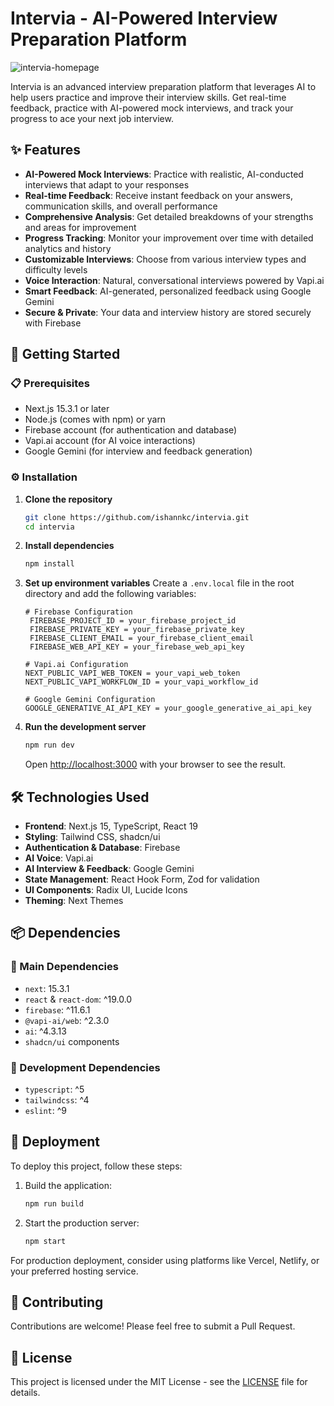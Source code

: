 # Intervia - AI-Powered Interview Preparation Platform


![intervia-homepage](https://github.com/user-attachments/assets/cc4a8cd0-5db6-4e9d-a033-c0bf90c573ff)

Intervia is an advanced interview preparation platform that leverages AI to help users practice and improve their interview skills. Get real-time feedback, practice with AI-powered mock interviews, and track your progress to ace your next job interview.

## ✨ Features

- **AI-Powered Mock Interviews**: Practice with realistic, AI-conducted interviews that adapt to your responses
- **Real-time Feedback**: Receive instant feedback on your answers, communication skills, and overall performance
- **Comprehensive Analysis**: Get detailed breakdowns of your strengths and areas for improvement
- **Progress Tracking**: Monitor your improvement over time with detailed analytics and history
- **Customizable Interviews**: Choose from various interview types and difficulty levels
- **Voice Interaction**: Natural, conversational interviews powered by Vapi.ai
- **Smart Feedback**: AI-generated, personalized feedback using Google Gemini
- **Secure & Private**: Your data and interview history are stored securely with Firebase

## 🚀 Getting Started

### 📋 Prerequisites

- Next.js 15.3.1 or later
- Node.js (comes with npm) or yarn
- Firebase account (for authentication and database)
- Vapi.ai account (for AI voice interactions)
- Google Gemini  (for interview and feedback generation)

### ⚙️ Installation

1. **Clone the repository**
   ```bash
   git clone https://github.com/ishannkc/intervia.git
   cd intervia
   ```

2. **Install dependencies**
   ```bash
   npm install
   ```

3. **Set up environment variables**
   Create a `.env.local` file in the root directory and add the following variables:
   ```env
   # Firebase Configuration
    FIREBASE_PROJECT_ID = your_firebase_project_id
    FIREBASE_PRIVATE_KEY = your_firebase_private_key
    FIREBASE_CLIENT_EMAIL = your_firebase_client_email
    FIREBASE_WEB_API_KEY = your_firebase_web_api_key
  
   # Vapi.ai Configuration
   NEXT_PUBLIC_VAPI_WEB_TOKEN = your_vapi_web_token
   NEXT_PUBLIC_VAPI_WORKFLOW_ID = your_vapi_workflow_id
   
   # Google Gemini Configuration
   GOOGLE_GENERATIVE_AI_API_KEY = your_google_generative_ai_api_key
   ```

4. **Run the development server**
   ```bash
   npm run dev
   ```
   Open [http://localhost:3000](http://localhost:3000) with your browser to see the result.

## 🛠️ Technologies Used

- **Frontend**: Next.js 15, TypeScript, React 19
- **Styling**: Tailwind CSS, shadcn/ui
- **Authentication & Database**: Firebase
- **AI Voice**: Vapi.ai
- **AI Interview & Feedback**: Google Gemini
- **State Management**: React Hook Form, Zod for validation
- **UI Components**: Radix UI, Lucide Icons
- **Theming**: Next Themes

## 📦 Dependencies

### 📌 Main Dependencies
- `next`: 15.3.1
- `react` & `react-dom`: ^19.0.0
- `firebase`: ^11.6.1
- `@vapi-ai/web`: ^2.3.0
- `ai`: ^4.3.13
- `shadcn/ui` components

### 🔧 Development Dependencies
- `typescript`: ^5
- `tailwindcss`: ^4
- `eslint`: ^9

## 🚀 Deployment

To deploy this project, follow these steps:

1. Build the application:
   ```bash
   npm run build
   ```

2. Start the production server:
   ```bash
   npm start
   ```

For production deployment, consider using platforms like Vercel, Netlify, or your preferred hosting service.

## 👥 Contributing

Contributions are welcome! Please feel free to submit a Pull Request.

## 📝 License

This project is licensed under the MIT License - see the [LICENSE](LICENSE) file for details.
